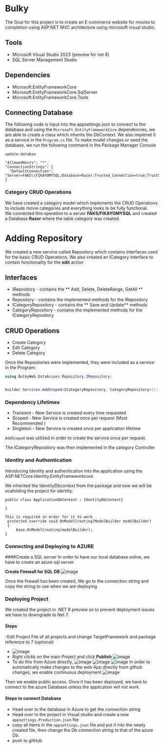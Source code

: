 
# Bulky
The Goal for this project is to create an E-commerce website for movies to completion using ASP.NET MVC architecture using microsoft visual studio.

## Tools 
- Microsoft Visual Studio 2023 (preview for net 8)
- SQL Server Management Studio
  
## Dependencies
 - Microsoft.EntityFrameworkCore
 - Microsoft.EntityFrameworkCore.SqlServer
 - Microsoft.EntityFrameworkCore.Tools
   
## Connecting Database
The following code is input into the appsettings.json to connect to the database and using the `Microsoft.EntityFrameworkCore` dependencies, we are able to create a class which inherits the DbContext. We also implenet it as a service in the `Program.cs` file.
To make model changes or seed the database, we run the following command in the Package Manager Console

```
update-databse
```

```
"AllowedHosts": "*",
"ConnectionStrings": {
  "DefaultConnection": "Server=FAKS\\FIKAYOMYSQL;Database=Razor;Trusted_Connection=true;TrustServerCertificate=True"
}
```


### Category CRUD Operations

We have created a category model which implements the CRUD Operations to include movie categories and everything looks to be fully functional.  
We connected this operation to a server **FAKS/FIKAYOMYSQL** and created a Database **Razor** where the table category was created. 

# Adding Repository
We created a new service called Repository which contains interfaces used for the basic CRUD Operations. We also created an ICategory interface to contain functionality for the **edit** action

## Interfaces
- IRepository - contains the ** Add, Delete, DeleteRange, GetAll ** methods
- Repository - contains the implemented methods for the IRepository
- ICategoryRepository - contains the ** Save and Update** methods
- CategoryRepository  - contains the implemented methods for the ICategoryRepository

## CRUD Operations
- Create Category
- Edit Category
- Delete Category

Once the Repositories were implemented, they were included as a service in the Program:
```c#
using BulkyWeb.DataAccess.Repository.IRepository;


builder.Services.AddScoped<ICategoryRepository, CategoryRepository>();
```
### Dependency Lifetimes
- Transient - New Service is created every time requested
- Scoped - New Service is created once per request (Most Recommended )
- Singleton - New Service is created once per application lifetime
  
`AddScoped` was utilized in order to create the service once per request. 

The ICategoryRepository was then implemented in the category Controller


### Identity and Authentication
Introducing Identity and authentication into the application using the ASP.NETCore.Identity.EntityFrameworkcore.

We inherited the IdentityDbcontext from the package and now we will be scafolding the project for identity.
```
public class ApplicationDbContext : IdentityDbContext{

}

This is required in order for it to work
 protected override void OnModelCreating(ModelBuilder modelBuilder)
 {
     base.OnModelCreating(modelBuilder);
}
```


### Connecting and Deploying to AZURE

####Create a SQL server
In order to have our local database online, we have to create an azure sql server.

**Create Firewall for SQL DB**
![image](https://github.com/fikay/Bulky/assets/32597117/8d79c474-a882-464d-8dcc-e2ff63c68819)

Once the firewall has been created, We go to the connection string and copy the string to use when we are deploying.

### Deploying  Project
We created the project in .NET 8 preview so to prevent deployment issues we have to downgrade to Net 7.

#### Steps
-Edit Project File of all projects and change TargetFramework and package reference to 7 (optional)
- ![image](https://github.com/fikay/Bulky/assets/32597117/d7737a31-1677-4df0-ae00-33bb470e14a5)
- Right clickk on the main Project and click **Publish** ![image](https://github.com/fikay/Bulky/assets/32597117/cad8d15e-c48f-47e2-8c94-11586b8d762d)
- To do this from Azure directly, 
![image](https://github.com/fikay/Bulky/assets/32597117/0a3976de-e3ea-41d1-9a28-a0ea8d6c6278)
![image](https://github.com/fikay/Bulky/assets/32597117/fb4cebf1-a45a-42dd-b973-3015b57189fc)
![image](https://github.com/fikay/Bulky/assets/32597117/9344c38f-572e-40ba-bd4c-2eb3809873d9)
In order to automatically make changes to the web App directly from github changes, we enable continuous deployment
![image](https://github.com/fikay/Bulky/assets/32597117/04889af8-8460-4dec-88ef-c8d66c447ebc)

Then we enable public access. Once it has been deployed, we have to connect to the azure Database unless the application will not work.

#### Steps to connect Database
- Head over to the database in Azure to get the connection string
- Head over to the project in Visual studio and create a new `appsettings.Production.json` file
- copy all items in the `appsettings.json` file and put it into the newly created file, then change the Db connection string to that of the azure Db.
- push to gitHub




